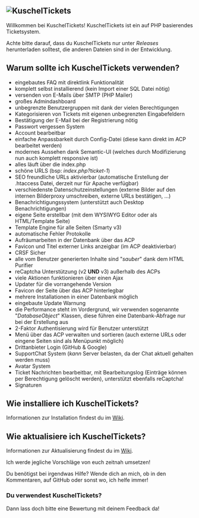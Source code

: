 ![KuschelTickets](https://user-images.githubusercontent.com/52657944/78670180-aafc7a00-78dd-11ea-9bd4-0c73d8b62c6b.png)
---

Willkommen bei KuschelTickets!
KuschelTickets ist ein auf PHP basierendes Ticketsystem.

Achte bitte darauf, dass du KuschelTickets nur unter _Releases_ herunterladen solltest, die anderen Dateien sind in der Entwicklung.

## Warum sollte ich KuschelTickets verwenden?

- eingebautes FAQ mit direktlink Funktionalität
- komplett selbst installierend (kein Import einer SQL Datei nötig)
- versenden von E-Mails über SMTP (PHP Mailer)
- großes Admindashboard
- unbegrenzte Benutzergruppen mit dank der vielen Berechtigungen
- Kategorisieren von Tickets mit eigenen unbegrenzten Eingabefeldern
- Bestätigung der E-Mail bei der Registrierung nötig
- Passwort vergessen System
- Account bearbeitbar
- einfache Anpassbarkeit durch Config-Datei (diese kann direkt im ACP bearbeitet werden)
- modernes Aussehen dank Semantic-UI (welches durch Modifizierung nun auch komplett responsive ist)
- alles läuft über die index.php
- schöne URLS (bsp: *index.php?ticket-1*)
- SEO freundliche URLs aktivierbar (automatische Erstellung der .htaccess Datei, derzeit nur für Apache verfügbar)
- verschiedenste Datenschutzeinstellungen (externe Bilder auf den internen Bilderproxy umschreiben, externe URLs bestätigen, ...)
- Benachrichtigungssystem (unterstützt auch Desktop Benachrichtigungen)
- eigene Seite erstellbar (mit dem WYSIWYG Editor oder als HTML/Template Seite)
- Template Engine für alle Seiten (Smarty v3)
- automatische Fehler Protokolle
- Aufräumarbeiten in der Datenbank über das ACP
- Favicon und Titel externer Links anzeigbar (im ACP deaktivierbar)
- CRSF Sicher
- alle vom Benutzer generierten Inhalte sind "*sauber*" dank dem HTML Purifier
- reCaptcha Unterstützung (v2 **UND** v3) außerhalb des ACPs
- viele Aktionen funktionieren über einen Ajax
- Updater für die vorrangehende Version
- Favicon der Seite über das ACP hinterlegbar
- mehrere Installationen in einer Datenbank möglich
- eingebaute Update Warnung
- die Performance steht im Vordergrund, wir verwenden sogenannte "*DatabaseObject*" Klassen, diese führen eine Datenbank-Abfrage nur bei der Erstellung aus
- 2-Faktor Authentisierung wird für Benutzer unterstützt
- Menü über das ACP verwalten und sortieren (auch externe URLs oder eingene Seiten sind als Menüpunkt möglich)
- Drittanbieter Login (GitHub & Google)
- SupportChat System (*kann* Server belasten, da der Chat aktuell gehalten werden muss)
- Avatar System
- Ticket Nachrichten bearbeitbar, mit Bearbeitungslog (Einträge können per Berechtigung gelöscht werden), unterstützt ebenfalls reCaptcha!
- Signaturen


## Wie installiere ich KuschelTickets?
Informationen zur Installation findest du im [Wiki](https://github.com/Kuschel-Swein/KuschelTickets/wiki/Wie-installiere-ich-KuschelTickets%3F).


## Wie aktualisiere ich KuschelTickets?
Informationen zur Aktualisierung findest du im [Wiki](https://github.com/Kuschel-Swein/KuschelTickets/wiki/Wie-aktualisiere-ich-KuschelTickets%3F).



Ich werde jegliche Vorschläge von euch zeitnah umsetzen!

Du benötigst bei irgendwas Hilfe? Wende dich an mich, ob in den Kommentaren, auf GitHub oder sonst wo, ich helfe immer!

### Du verwendest KuschelTickets?
Dann lass doch bitte eine Bewertung mit deinem Feedback da!